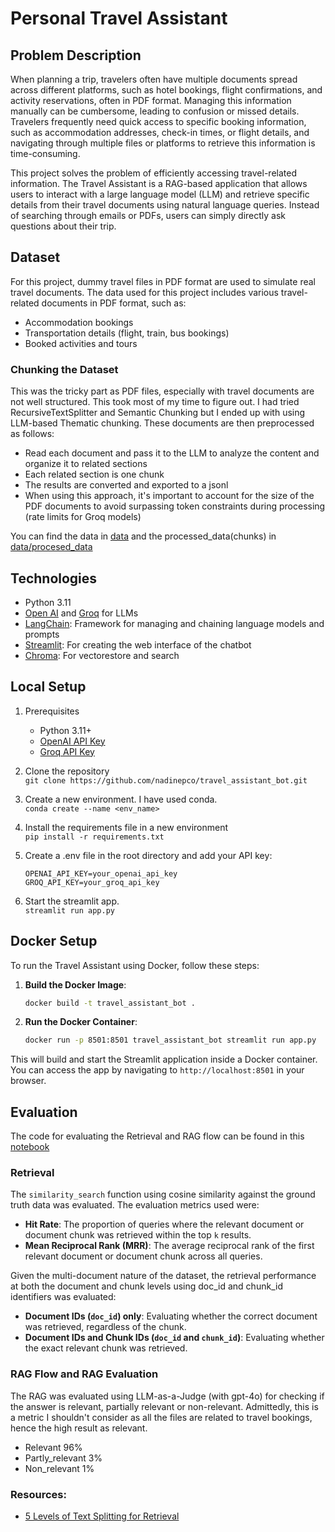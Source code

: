 # Personal Travel Assistant

## Problem Description
When planning a trip, travelers often have multiple documents spread across different platforms, such as hotel bookings, flight confirmations, and activity reservations, often in PDF format. Managing this information manually can be cumbersome, leading to confusion or missed details. Travelers frequently need quick access to specific booking information, such as accommodation addresses, check-in times, or flight details, and navigating through multiple files or platforms to retrieve this information is time-consuming.

This project solves the problem of efficiently accessing travel-related information. The Travel Assistant is a RAG-based application that allows users to interact with a large language model (LLM) and retrieve specific details from their travel documents using natural language queries. Instead of searching through emails or PDFs, users can simply directly ask questions about their trip.

## Dataset
For this project, dummy travel files in PDF format are used to simulate real travel documents.
The data used for this project includes various travel-related documents in PDF format, such as:
- Accommodation bookings
- Transportation details (flight, train, bus bookings)
- Booked activities and tours

### Chunking the Dataset
This was the tricky part as PDF files, especially with travel documents are not well structured. This took most of my time to figure out. I had tried RecursiveTextSplitter and Semantic Chunking but I ended up with using LLM-based Thematic chunking.
These documents are then preprocessed as follows: 
- Read each document and pass it to the LLM to analyze the content and organize it to related sections
- Each related section is one chunk 
- The results are converted and exported to a jsonl 
- When using this approach, it's important to account for the size of the PDF documents to avoid surpassing token constraints during processing (rate limits for Groq models)

You can find the data in [data](data) and the processed_data(chunks) in [data/procesed_data](data/procesed_data)

## Technologies
- Python 3.11
- [Open AI](https://openai.com/) and [Groq](https://groq.com/) for LLMs
- [LangChain](https://langchain.readthedocs.io/en/latest/index.html): Framework for managing and chaining language models and prompts
- [Streamlit](https://streamlit.io/): For creating the web interface of the chatbot
- [Chroma](https://python.langchain.com/v0.2/docs/integrations/vectorstores/chroma/): For vectorestore and search

## Local Setup
1. Prerequisites
    - Python 3.11+
    - [OpenAI API Key](https://platform.openai.com/api-keys)
    - [Groq API Key](https://console.groq.com/keys)
2. Clone the repository <br/>
    `git clone https://github.com/nadinepco/travel_assistant_bot.git`
3. Create a new environment. I have used conda.<br/>
    `conda create --name <env_name>`

3. Install the requirements file in a new environment <br/>
    `pip install -r requirements.txt`
4. Create a .env file in the root directory and add your API key:
    ```
    OPENAI_API_KEY=your_openai_api_key 
    GROQ_API_KEY=your_groq_api_key
    ```
5. Start the streamlit app. <br/>
    `streamlit run app.py`

## Docker Setup
To run the Travel Assistant using Docker, follow these steps:

1. **Build the Docker Image**:
    ```bash
    docker build -t travel_assistant_bot .
    ```

2. **Run the Docker Container**:
    ```bash
    docker run -p 8501:8501 travel_assistant_bot streamlit run app.py
    ```

This will build and start the Streamlit application inside a Docker container. You can access the app by navigating to `http://localhost:8501` in your browser.

## Evaluation
The code for evaluating the Retrieval and RAG flow can be found in this [notebook](notebooks/evaluation.ipynb)

### Retrieval
The `similarity_search` function using cosine similarity against the ground truth data was evaluated. 
The evaluation metrics used were:

- **Hit Rate**: The proportion of queries where the relevant document or document chunk was retrieved within the top `k` results.
- **Mean Reciprocal Rank (MRR)**: The average reciprocal rank of the first relevant document or document chunk across all queries.

Given the multi-document nature of the dataset, the retrieval performance at both the document and chunk levels using doc_id and chunk_id identifiers was evaluated:

- **Document IDs (`doc_id`) only**: Evaluating whether the correct document was retrieved, regardless of the chunk.
- **Document IDs and Chunk IDs (`doc_id` and `chunk_id`)**: Evaluating whether the exact relevant chunk was retrieved.

### RAG Flow and RAG Evaluation
The RAG was evaluated using LLM-as-a-Judge (with gpt-4o) for checking if the answer is relevant, partially relevant or non-relevant.
Admittedly, this is a metric I shouldn't consider as all the files are related to travel bookings, hence the high result as relevant.
- Relevant           96%
- Partly_relevant    3%
- Non_relevant       1%

### Resources:
* [5 Levels of Text Splitting for Retrieval](https://www.youtube.com/watch?v=8OJC21T2SL4&t=2882s)